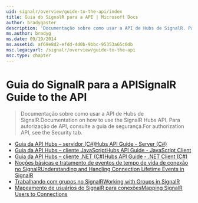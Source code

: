 ```yaml
---
uid: signalr/overview/guide-to-the-api/index
title: Guia do SignalR para a API | Microsoft Docs
author: bradygaster
description: 'Documentação sobre como usar a API de Hubs de SignalR. Para autorização de API, consulte a guia de segurança.'
ms.author: bradyg
ms.date: 09/19/2014
ms.assetid: af69e8d2-efdd-4d0b-9bbc-95353a65c0db
msc.legacyurl: /signalr/overview/guide-to-the-api
msc.type: chapter
---
```

<a name="signalr-guide-to-the-api"></a><span data-ttu-id="254c6-104">Guia do SignalR para a API</span><span class="sxs-lookup"><span data-stu-id="254c6-104">SignalR Guide to the API</span></span>
====================
> <span data-ttu-id="254c6-105">Documentação sobre como usar a API de Hubs de SignalR.</span><span class="sxs-lookup"><span data-stu-id="254c6-105">Documentation on how to use the SignalR Hubs API.</span></span> <span data-ttu-id="254c6-106">Para autorização de API, consulte a guia de segurança.</span><span class="sxs-lookup"><span data-stu-id="254c6-106">For authorization API, see the Security tab.</span></span>


- [<span data-ttu-id="254c6-107">Guia da API Hubs – servidor (C#)</span><span class="sxs-lookup"><span data-stu-id="254c6-107">Hubs API Guide - Server (C#)</span></span>](hubs-api-guide-server.md)
- [<span data-ttu-id="254c6-108">Guia da API Hubs – cliente JavaScript</span><span class="sxs-lookup"><span data-stu-id="254c6-108">Hubs API Guide - JavaScript Client</span></span>](hubs-api-guide-javascript-client.md)
- [<span data-ttu-id="254c6-109">Guia da API Hubs – cliente .NET (C#)</span><span class="sxs-lookup"><span data-stu-id="254c6-109">Hubs API Guide - .NET Client (C#)</span></span>](hubs-api-guide-net-client.md)
- [<span data-ttu-id="254c6-110">Noções básicas e tratamento de eventos de tempo de vida de conexão no SignalR</span><span class="sxs-lookup"><span data-stu-id="254c6-110">Understanding and Handling Connection Lifetime Events in SignalR</span></span>](handling-connection-lifetime-events.md)
- [<span data-ttu-id="254c6-111">Trabalhando com grupos no SignalR</span><span class="sxs-lookup"><span data-stu-id="254c6-111">Working with Groups in SignalR</span></span>](working-with-groups.md)
- [<span data-ttu-id="254c6-112">Mapeamento de usuários do SignalR para conexões</span><span class="sxs-lookup"><span data-stu-id="254c6-112">Mapping SignalR Users to Connections</span></span>](mapping-users-to-connections.md)

